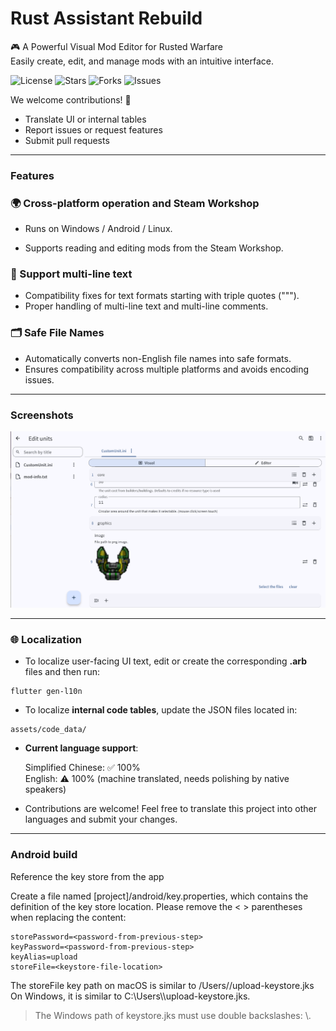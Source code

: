 # Rust Assistant Rebuild

🎮 A Powerful Visual Mod Editor for Rusted Warfare  
Easily create, edit, and manage mods with an intuitive interface.  

![License](https://img.shields.io/github/license/Cold-Mint/RustAssistantRebuild)
![Stars](https://img.shields.io/github/stars/Cold-Mint/RustAssistantRebuild)
![Forks](https://img.shields.io/github/forks/Cold-Mint/RustAssistantRebuild)
![Issues](https://img.shields.io/github/issues/Cold-Mint/RustAssistantRebuild)

We welcome contributions! 🌟  
- Translate UI or internal tables  
- Report issues or request features  
- Submit pull requests

---

### Features

### 🌍 Cross-platform operation and Steam Workshop

- Runs on Windows / Android / Linux.

- Supports reading and editing mods from the Steam Workshop.

### 📝 Support multi-line text
- Compatibility fixes for text formats starting with triple quotes (""").
- Proper handling of multi-line text and multi-line comments.

### 🗂 Safe File Names

- Automatically converts non-English file names into safe formats.
- Ensures compatibility across multiple platforms and avoids encoding issues.
---
### Screenshots

![screenshots1](screenshots/1.png)

---




### 🌐 Localization

- To localize user-facing UI text, edit or create the corresponding **.arb** files and then run:

```
flutter gen-l10n
```

- To localize **internal code tables**, update the JSON files located in:

```
assets/code_data/
```

- **Current language support**:

  Simplified Chinese: ✅ 100%  
  English: ⚠️ 100% (machine translated, needs polishing by native speakers)  

- Contributions are welcome! Feel free to translate this project into other languages and submit your changes.

---



### Android build

Reference the key store from the app

Create a file named [project]/android/key.properties, which contains the definition of the key store location. Please remove the < > parentheses when replacing the content:

```
storePassword=<password-from-previous-step>
keyPassword=<password-from-previous-step>
keyAlias=upload
storeFile=<keystore-file-location>
```

The storeFile key path on macOS is similar to /Users/<user name>/upload-keystore.jks On Windows, it is similar to C:\\Users\\<user name>\\upload-keystore.jks.

> The Windows path of keystore.jks must use double backslashes: \\.
